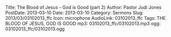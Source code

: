 Title: The Blood of Jesus - God is Good (part 2)
Author: Pastor Judi Jones
PostDate: 2013-03-10
Date: 2013-03-10
Category: Sermons
Slug: 2013/03/03102013_ffc
Icon: microphone
AudioLink: 03102013_ffc
Tags: THE BLOOD OF JESUS, GOD IS GOOD
mp3: 03102013_ffc/03102013.mp3
ogg: 03102013_ffc/03102013.ogg
